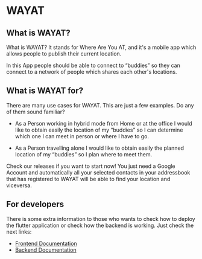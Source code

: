 # WAYAT

## What is WAYAT?

What is WAYAT? It stands for Where Are You AT, and it's a mobile app which allows people to publish their current location.

In this App people should be able to connect to “buddies” so they can connect to a network of people which shares each other's locations.

## What is WAYAT for?

There are many use cases for WAYAT. This are just a few examples. Do any of them sound familiar?

- As a Person working in hybrid mode from Home or at the office I would
like to obtain easily the location of my “buddies” so I can determine which one I can
meet in person or where I have to go.

- As a Person travelling alone I would like to obtain easily the planned location of my
“buddies” so I plan where to meet them.

Check our releases if you want to start now! You just need a Google Account and automatically all your selected contacts in your addressbook that has registered to WAYAT will be able to find your location and viceversa.

## For developers
There is some extra information to those who wants to check how to deploy the flutter application or check how the backend is working. Just check the next links:

- [Frontend Documentation](https://github.com/devonfw-forge/wayat-flutter-python-mvp/tree/main/wayat/frontend#readme)
- [Backend Documentation](https://github.com/devonfw-forge/wayat-flutter-python-mvp/tree/main/wayat/backend#readme)
